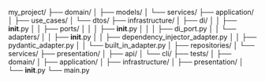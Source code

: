 my_project/
├── domain/
│   ├── models/
│   └── services/
├── application/
│   ├── use_cases/
│   └── dtos/
├── infrastructure/
│   ├── di/
│   │   ├── __init__.py
│   │   ├── ports/
│   │   │   ├── __init__.py
│   │   │   ├── di_port.py
│   │   └── adapters/
│   │       ├── __init__.py
│   │       ├── dependency_injector_adapter.py
│   │       ├── pydantic_adapter.py
│   │       └── built_in_adapter.py
│   ├── repositories/
│   └── services/
├── presentation/
│   ├── api/
│   └── cli/
├── tests/
│   ├── domain/
│   ├── application/
│   ├── infrastructure/
│   ├── presentation/
│   └── __init__.py
└── main.py
